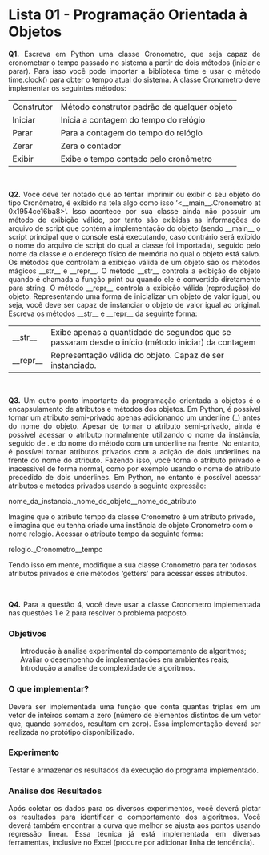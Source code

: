 # Lista 01 - Programação Orientada à Objetos

<p align='justify'>
    <strong>Q1.</strong> Escreva em Python uma classe Cronometro, que seja capaz de cronometrar o tempo passado no sistema a partir de dois métodos (iniciar e parar). Para isso você pode importar a biblioteca time e usar o método time.clock() para obter o tempo atual do sistema. A  classe Cronometro deve implementar os seguintes métodos:
</p>

<table> 
  <tr>
    <td> Construtor </td>
    <td>Método construtor padrão de qualquer objeto </td>
  </tr>
  <tr>
    <td> Iniciar </td>
    <td> Inicia a contagem do tempo do relógio </td>
  </tr>
  <tr>
    <td> Parar </td>
    <td> Para a contagem do tempo do relógio </td>
  </tr>
  <tr>
    <td> Zerar </td>
    <td> Zera o contador </td>
  </tr>
  <tr>
    <td> Exibir </td>
    <td> Exibe o tempo contado pelo cronômetro </td>
  </tr>
</table>
<br>

<p align='justify'>
    <strong>Q2.</strong> Você deve ter notado que ao tentar imprimir ou exibir o seu objeto do tipo Cronômetro, é exibido na tela algo como isso ‘<__main__.Cronometro at 0x1954ce16ba8>’. Isso acontece por sua classe ainda não possuir um método de exibição válido, por tanto são exibidas as informações do arquivo de script que contém a implementação do objeto (sendo __main__ o script principal que o console está executando, 
    caso contrário será exibido o nome do arquivo de script do qual a classe foi importada), seguido pelo nome da classe e o endereço físico de memória no qual o objeto está salvo. Os métodos que controlam a exibição válida de um objeto são os métodos mágicos __str__ e __repr__. O método __str__ controla a exibição do objeto quando é chamada a função print ou quando ele é convertido diretamente para string. O método __repr__ controla a exibição válida (reprodução) do objeto. Representando uma forma de inicializar um objeto de valor igual, ou seja, você deve ser capaz de instanciar o objeto de valor igual ao original. Escreva os métodos __str__ e __repr__ da seguinte forma:
</p>

<table>
  <tr>
    <td> __str__ </td>
    <td> Exibe apenas a quantidade de segundos que se passaram desde o início (método iniciar) da contagem </td>
  </tr>
  <tr>
    <td> __repr__ </td>
    <td> Representação válida do objeto. Capaz de ser instanciado.</td>
  </tr>
</table>
<br>

<p align='justify'> 
  <strong>Q3.</strong> Um outro ponto importante da programação orientada a objetos é o encapsulamento de atributos e métodos dos objetos. Em Python, é possível tornar um atributo semi-privado apenas adicionando um underline (_) antes do nome do objeto. Apesar de tornar o atributo semi-privado, ainda é possível acessar o atributo normalmente utilizando o nome da instância, seguido de . e do nome do método com um underline na frente. No entanto, é possível tornar atributos privados com a adição de dois underlines na frente do nome do atributo. Fazendo isso, você torna o atributo privado e inacessível de forma normal, como por exemplo usando o nome do atributo precedido de dois underlines. Em Python, no entanto é possível acessar atributos e métodos privados usando a seguinte expressão:

  nome_da_instancia._nome_do_objeto__nome_do_atributo<br>

  Imagine que o atributo tempo da classe Cronometro é um atributo privado, e imagina que eu tenha criado uma instância de objeto Cronometro com o nome relogio. Acessar o atributo tempo da seguinte
  forma:

  relogio._Cronometro__tempo <br> 

  Tendo isso em mente, modifique a sua classe Cronometro para ter todosos atributos privados e crie métodos ‘getters’ para acessar esses
  atributos.
</p>
<br>

<p align='justify'> 
  <strong>Q4.</strong> Para a questão 4, você deve usar a classe Cronometro implementada nas questões 1 e 2 para resolver o problema proposto.
</p>

<h3> Objetivos </h3>
<ul style="list-style-type:none;">
    <li>Introdução à análise experimental do comportamento de algoritmos;</li>
    <li>Avaliar o desempenho de implementações em ambientes reais;</li>
    <li>Introdução a análise de complexidade de algoritmos.</li>
</ul>

<h3> O que implementar? </h3>
<p align='justify'> Deverá ser implementada uma função que conta quantas triplas em um vetor de inteiros somam a zero (número de elementos distintos de um vetor que, quando somados, resultam em zero). Essa implementação deverá ser realizada no protótipo disponibilizado.</p>

<h3> Experimento </h3>
<p> Testar e armazenar os resultados da execução do programa implementado.</p>

<h3> Análise dos Resultados </h3>
<p align='justify'> Após coletar os dados para os diversos experimentos, você deverá plotar os resultados para identificar o comportamento dos algoritmos. Você deverá também encontrar a curva que melhor se ajusta aos pontos usando regressão linear. Essa técnica já está implementada em diversas ferramentas, inclusive no Excel (procure por adicionar linha de tendência). </p>
